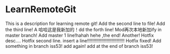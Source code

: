# LearnRemoteGit
This is a description for learning remote git!
Add the second line to file!
Add the third line!
A 哈哈这是我新加的！dd the forth line!
Mod再次本地新加ify in master branch!
Add master 1 line!hahah hehe ,the end!
Another!
Hotfix desc....
Hotfix second line.
insert a line!!!!!!!!!!!!!!!!!!!!!!!!!!!!!
Hotfix fixed!
Add something in branch iss53!
add again!
add at the end of branch iss53!
